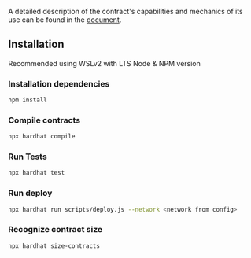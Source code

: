 A detailed description of the contract's capabilities and mechanics of its use can be found in the [document](https://docs.google.com/document/d/1eyqZTU7vKpZ077GCq9VA9RCwvlW_M6825YjYtDXvMbE/edit?usp=sharing).

## Installation

Recommended using WSLv2 with LTS Node & NPM version

### Installation dependencies
```bash
npm install
```

### Compile contracts
```bash
npx hardhat compile
```

### Run Tests
```bash
npx hardhat test
```

### Run deploy
```bash
npx hardhat run scripts/deploy.js --network <network from config>
```

### Recognize contract size
```bash
npx hardhat size-contracts
```
